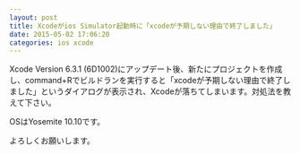 ```yaml
---
layout: post
title: Xcodeがios Simulator起動時に「xcodeが予期しない理由で終了しました」
date: 2015-05-02 17:06:20
categories: ios xcode
---
```

<!-- {% raw %} -->
<p>Xcode Version 6.3.1 (6D1002)にアップデート後、新たにプロジェクトを作成し、command+Rでビルドランを実行すると「xcodeが予期しない理由で終了しました」というダイアログが表示され、Xcodeが落ちてしまいます。対処法を教えて下さい。</p>

<p>OSはYosemite 10.10です。</p>

<p>よろしくお願いします。</p>
<!-- {% endraw %} -->

